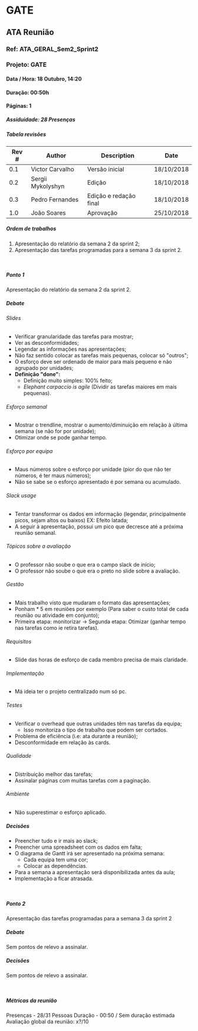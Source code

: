 # GATE

## ATA Reunião

### Ref: ATA_GERAL_Sem2_Sprint2

### Projeto: GATE

#### Data / Hora: 18 Outubro, 14:20

#### Duração: 00:50h

#### Páginas: 1

##### Assiduidade: 28 Presenças

##### Tabela revisões

| Rev # | Author | Description | Date |
| --- | --- | --- | --- | 
| 0.1 | Victor Carvalho | Versão inicial | 18/10/2018 |
| 0.2 | Sergii Mykolyshyn | Edição | 18/10/2018 |
| 0.3 | Pedro Fernandes | Edição e redação final | 18/10/2018 |
| 1.0 | João Soares | Aprovação | 25/10/2018 |

##### Ordem de trabalhos

1. Apresentação do relatório da semana 2 da sprint 2;
2. Apresentação das tarefas programadas para a semana 3 da sprint 2.

<br/>

##### Ponto 1

Apresentação do relatório da semana 2 da sprint 2.

##### Debate

###### Slides
* Verificar granularidade das tarefas para mostrar;
* Ver as desconformidades;
* Legendar as informações nas apresentações;
* Não faz sentido colocar as tarefas mais pequenas, colocar só "outros";
* O esforço deve ser ordenado de maior para mais pequeno e não agrupado por unidades;
* **Definição "done":**
    * Definição muito simples: 100% feito;
    * *Elephant carpaccio is agile* (Dividir as tarefas maiores em mais pequenas).

###### Esforço semanal
* Mostrar o trendline, mostrar o aumento/diminuição em relação à última semana (se não for por unidade);
* Otimizar onde se pode ganhar tempo.

###### Esforço por equipa
* Maus números sobre o esforço por unidade (pior do que não ter números, é ter maus números);
* Não se sabe se o esforço apresentado é por semana ou acumulado.

###### Slack usage
* Tentar transformar os dados em informação (legendar, principalmente picos, sejam altos ou baixos) EX: Efeito latada;
* A seguir à apresentação, possui um pico que decresce até a próxima reunião semanal.

###### Tópicos sobre a avaliação
* O professor não soube o que era o campo slack de início;
* O professor não soube o que era o preto no slide sobre a avaliação.

###### Gestão
* Mais trabalho visto que mudaram o formato das apresentações;
* Ponham * 5 em reuniões por exemplo (Para saber o custo total de cada reunião ou atividade em conjunto);
* Primeira etapa: monitorizar -> Segunda etapa: Otimizar (ganhar tempo nas tarefas como ie retira tarefas).

###### Requisitos
* Slide das horas de esforço de cada membro precisa de mais claridade.

###### Implementação
* Má ideia ter o projeto centralizado num só pc.

###### Testes
* Verificar o overhead que outras unidades têm nas tarefas da equipa;
	* Isso monitoriza o tipo de trabalho que podem ser cortados.
* Problema de eficiência (i.e: ata durante a reunião);
* Desconformidade em relação às cards.

###### Qualidade
* Distribuição melhor das tarefas;
* Assinalar páginas com muitas tarefas com a paginação.

###### Ambiente
* Não superestimar o esforço aplicado.

##### Decisões

* Preencher tudo e ir mais ao slack;
* Preencher uma spreadsheet com os dados em falta;
* O diagrama de Gantt irá ser apresentado na próxima semana:
	* Cada equipa tem uma cor;
	* Colocar as dependências.
* Para a semana a apresentação será disponibilizada antes da aula;
* Implementação a ficar atrasada.


<br/>

##### Ponto 2

Apresentação das tarefas programadas para a semana 3 da sprint 2

##### Debate

Sem pontos de relevo a assinalar.

##### Decisões

Sem pontos de relevo a assinalar.


<br/>


##### Métricas da reunião

Presenças - 28/31 Pessoas
Duração - 00:50 / Sem duração estimada
Avaliação global da reunião: x?/10

